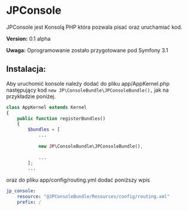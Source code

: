 JPConsole
=========

JPConsole jest Konsolą PHP która pozwala pisać oraz uruchamiać kod.

**Version:** 0.1 alpha

**Uwaga:** Oprogramowanie zostało przygotowane pod Symfony 3.1

Instalacja:
-----------

Aby uruchomić konsole należy dodać do pliku app/AppKernel.php  następujący kod ```new JP\ConsoleBundle\JPConsoleBundle(),``` jak na przykładzie poniżej.

```php
class AppKernel extends Kernel
{
    public function registerBundles()
    {
        $bundles = [
            ...
            
            new JP\ConsoleBundle\JPConsoleBundle(),
            
            ...
        ];
        ...
```

oraz do pliku app/config/routing.yml dodać poniższy wpis

```yml
jp_console:
    resource: "@JPConsoleBundle/Resources/config/routing.xml"
    prefix: /
    
```